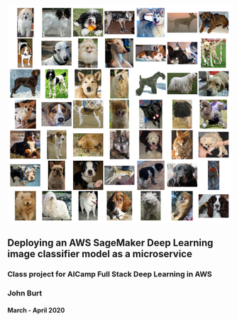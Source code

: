 ![Dog mosaic](images/projects/dog_mosaic.png)

## Deploying an AWS SageMaker Deep Learning image classifier model as a microservice

### Class project for AICamp Full Stack Deep Learning in AWS

### John Burt
#### March - April 2020
